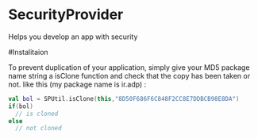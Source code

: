 # SecurityProvider
Helps you develop an app with security

#Instalitaion

To prevent duplication of your application, simply give your MD5 package name string a isClone function and check that the copy has been taken or not.
like this (my package name is ir.adp) : 
```kotlin
val bol = SPUtil.isClone(this,"8D50F686F6C848F2CC8E7DDBCB98E8DA")
if(bol)
  // is cloned
else
  // not cloned
```
